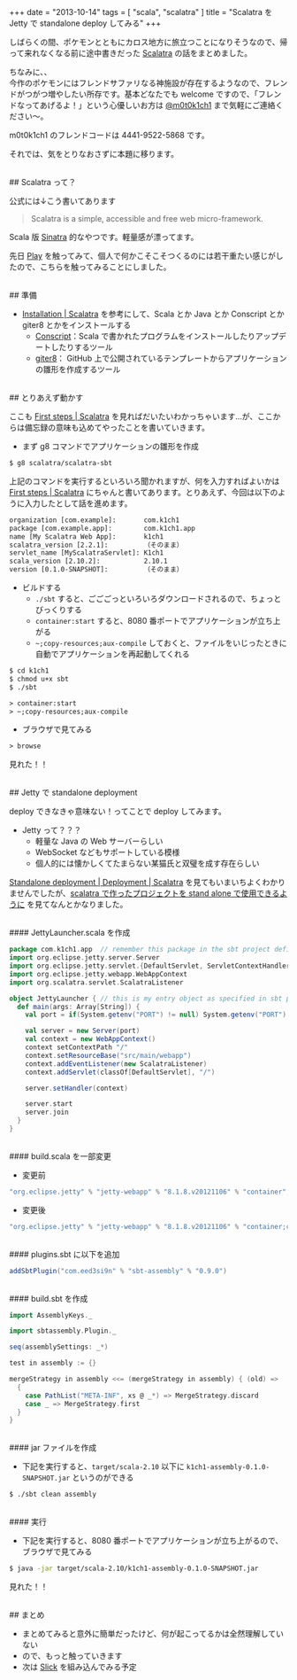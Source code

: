 +++
date = "2013-10-14"
tags = [ "scala", "scalatra" ]
title = "Scalatra を Jetty で standalone deploy してみる"
+++

しばらくの間、ポケモンとともにカロス地方に旅立つことになりそうなので、帰って来れなくなる前に途中書きだった [Scalatra](http://www.scalatra.org) の話をまとめました。

<!--more-->

ちなみに、、  
今作のポケモンにはフレンドサファリなる神施設が存在するようなので、フレンドがつがつ増やしたい所存です。基本どなたでも welcome ですので、「フレンドなってあげるよ！」という心優しいお方は [@m0t0k1ch1](https://twitter.com/m0t0k1ch1) まで気軽にご連絡ください〜。

m0t0k1ch1 のフレンドコードは 4441-9522-5868 です。

それでは、気をとりなおさずに本題に移ります。

<br />
## Scalatra って？

公式には↓こう書いてあります

> Scalatra is a simple, accessible and free web micro-framework.

Scala 版 [Sinatra](http://www.sinatrarb.com) 的なやつです。軽量感が漂ってます。

先日 [Play](http://www.playframework-ja.org/) を触ってみて、個人で何かこそこそつくるのには若干重たい感じがしたので、こちらを触ってみることにしました。

<br />
## 準備

* [Installation | Scalatra](http://www.scalatra.org/2.2/getting-started/installation.html) を参考にして、Scala とか Java とか Conscript とか giter8 とかをインストールする
  * [Conscript](https://github.com/n8han/conscript)：Scala で書かれたプログラムをインストールしたりアップデートしたりするツール
  * [giter8](https://github.com/n8han/giter8)： GitHub 上で公開されているテンプレートからアプリケーションの雛形を作成するツール

<br />
## とりあえず動かす

ここも [First steps | Scalatra](http://www.scalatra.org/2.2/getting-started/first-project.html) を見ればだいたいわかっちゃいます…が、ここからは備忘録の意味も込めてやったことを書いていきます。

* まず g8 コマンドでアプリケーションの雛形を作成

``` sh
$ g8 scalatra/scalatra-sbt
```

上記のコマンドを実行するといろいろ聞かれますが、何を入力すればよいかは [First steps | Scalatra](http://www.scalatra.org/2.2/getting-started/first-project.html) にちゃんと書いてあります。とりあえず、今回は以下のように入力したとして話を進めます。

``` txt
organization [com.example]:       com.k1ch1
package [com.example.app]:        com.k1ch1.app
name [My Scalatra Web App]:       k1ch1
scalatra_version [2.2.1]:         （そのまま）
servlet_name [MyScalatraServlet]: K1ch1
scala_version [2.10.2]:           2.10.1
version [0.1.0-SNAPSHOT]:         （そのまま）
```

* ビルドする
  * `./sbt` すると、ごごごっといろいろダウンロードされるので、ちょっとびっくりする
  * `container:start` すると、8080 番ポートでアプリケーションが立ち上がる
  * `~;copy-resources;aux-compile` しておくと、ファイルをいじったときに自動でアプリケーションを再起動してくれる

``` sh
$ cd k1ch1
$ chmod u+x sbt
$ ./sbt
```

``` txt
> container:start
> ~;copy-resources;aux-compile
```

* ブラウザで見てみる

``` txt
> browse
```

見れた！！

<br />
## Jetty で standalone deployment

deploy できなきゃ意味ない！ってことで deploy してみます。

* Jetty って？？？
  * 軽量な Java の Web サーバーらしい
  * WebSocket などもサポートしている模様
  * 個人的には懐かしくてたまらない某猫氏と双璧を成す存在らしい

[Standalone deployment | Deployment | Scalatra](http://www.scalatra.org/2.2/guides/deployment/standalone.html) を見てもいまいちよくわかりませんでしたが、[scalatra で作ったプロジェクトを stand alone で使用できるように](http://takuya71.hatenablog.com/entry/2013/06/22/180808) を見てなんとかなりました。

<br />
#### JettyLauncher.scala を作成

``` scala
package com.k1ch1.app  // remember this package in the sbt project definition
import org.eclipse.jetty.server.Server
import org.eclipse.jetty.servlet.{DefaultServlet, ServletContextHandler}
import org.eclipse.jetty.webapp.WebAppContext
import org.scalatra.servlet.ScalatraListener

object JettyLauncher { // this is my entry object as specified in sbt project definition
  def main(args: Array[String]) {
    val port = if(System.getenv("PORT") != null) System.getenv("PORT").toInt else 8080

    val server = new Server(port)
    val context = new WebAppContext()
    context setContextPath "/"
    context.setResourceBase("src/main/webapp")
    context.addEventListener(new ScalatraListener)
    context.addServlet(classOf[DefaultServlet], "/")

    server.setHandler(context)

    server.start
    server.join
  }
}
```

<br />
#### build.scala を一部変更

* 変更前

``` scala
"org.eclipse.jetty" % "jetty-webapp" % "8.1.8.v20121106" % "container",
```

* 変更後

``` scala
"org.eclipse.jetty" % "jetty-webapp" % "8.1.8.v20121106" % "container;compile",
```

<br />
#### plugins.sbt に以下を追加

``` scala
addSbtPlugin("com.eed3si9n" % "sbt-assembly" % "0.9.0")
```

<br />
#### build.sbt を作成

``` scala
import AssemblyKeys._

import sbtassembly.Plugin._

seq(assemblySettings: _*)

test in assembly := {}

mergeStrategy in assembly <<= (mergeStrategy in assembly) { (old) =>
  {
    case PathList("META-INF", xs @ _*) => MergeStrategy.discard
    case _ => MergeStrategy.first
  }
}
```

<br />
#### jar ファイルを作成

* 下記を実行すると、`target/scala-2.10` 以下に `k1ch1-assembly-0.1.0-SNAPSHOT.jar` というのができる

``` sh
$ ./sbt clean assembly
```

<br />
#### 実行

* 下記を実行すると、8080 番ポートでアプリケーションが立ち上がるので、ブラウザで見てみる

``` sh
$ java -jar target/scala-2.10/k1ch1-assembly-0.1.0-SNAPSHOT.jar
```

見れた！！

<br />
## まとめ

* まとめてみると意外に簡単だったけど、何が起こってるかは全然理解していない
* ので、もっと触っていきます
* 次は [Slick](http://slick.typesafe.com) を組み込んでみる予定
